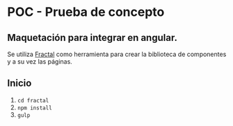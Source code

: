 # POC - Prueba de concepto

## Maquetación para integrar en angular.

Se utiliza [Fractal](http://fractal.build) como herramienta para crear la biblioteca de componentes y a su vez las páginas.

## Inicio

1. `cd fractal`
2. `npm install`
3. `gulp`